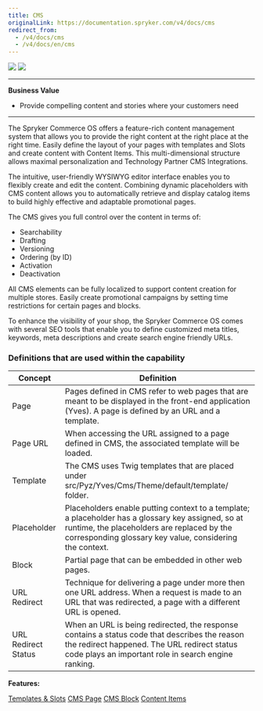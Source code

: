 ```yaml
---
title: CMS
originalLink: https://documentation.spryker.com/v4/docs/cms
redirect_from:
  - /v4/docs/cms
  - /v4/docs/en/cms
---
```


<div class='feature-text'>
    <div class='feature-images'>
    <img class="light-mode" src="https://spryker.s3.eu-central-1.amazonaws.com/docs/Document+360/Capabilities+icons/light/cms.svg"/>
    <img class="dark-mode" src="https://spryker.s3.eu-central-1.amazonaws.com/docs/Document+360/Capabilities+icons/dark/cms.svg"/>
    </div>
    <div class="feature-text-wrap">

***
**Business Value**
* Provide compelling content and stories where your customers need
***

The Spryker Commerce OS offers a feature-rich content management system that allows you to provide the right content at the right place at the right time. Easily define the layout of your pages with templates and Slots and create content with Content Items. This multi-dimensional structure allows maximal personalization and Technology Partner CMS Integrations.
        
The intuitive, user-friendly WYSIWYG editor interface enables you to flexibly create and edit the content. Combining dynamic placeholders with CMS content allows you to automatically retrieve and display catalog items to build highly effective and adaptable promotional pages.	

The CMS gives you full control over the content in terms of:

* Searchability
* Drafting
* Versioning
* Ordering (by ID)
* Activation
* Deactivation

All CMS elements can be fully localized to support content creation for multiple stores. Easily create promotional campaigns by setting time restrictions for certain pages and blocks.

To enhance the visibility of your shop, the Spryker Commerce OS comes with several SEO tools that enable you to define customized meta titles, keywords, meta descriptions and create search engine friendly URLs.

### Definitions that are used within the capability

| Concept | Definition |
| --- | --- |
| Page | Pages defined in CMS refer to web pages that are meant to be displayed in the front-end application (Yves). A page is defined by an URL and a template. |
| Page URL | When accessing the URL assigned to a page defined in CMS, the associated template will be loaded. |
| Template | The CMS uses Twig templates that are placed under src/Pyz/Yves/Cms/Theme/default/template/ folder. |
| Placeholder | Placeholders enable putting context to a template; a placeholder has a glossary key assigned, so at runtime, the placeholders are replaced by the corresponding glossary key value, considering the context. |
| Block | Partial page that can be embedded in other web pages. |
| URL Redirect | Technique for delivering a page under more then one URL address. When a request is made to an URL that was redirected, a page with a different URL is opened. |
| URL Redirect Status | When an URL is being redirected, the response contains a status code that describes the reason the redirect happened. The URL redirect status code plays an important role in search engine ranking. |

**Features:**

<div>
         <a class="feature-link" href="https://documentation.spryker.com/v4/docs/
templates-slots">Templates & Slots</a>
<a class="feature-link" href="https://documentation.spryker.com/v4/docs/cms-page">CMS Page</a>     
<a class="feature-link" href="https://documentation.spryker.com/v4/docs/
cms-block">CMS Block</a>
 <a class="feature-link" href="https://documentation.spryker.com/v4/docs/content-items-201907">Content Items</a> 
    </div>
